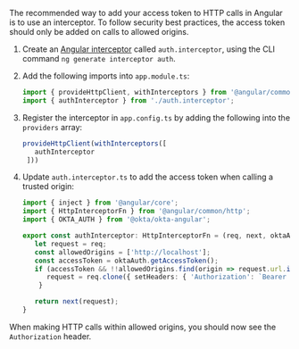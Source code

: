The recommended way to add your access token to HTTP calls in Angular is to use an interceptor. To follow security best practices, the access token should only be added on calls to allowed origins.

1. Create an [Angular interceptor](https://angular.dev/guide/http/interceptors) called `auth.interceptor`, using the CLI command `ng generate interceptor auth`.

2. Add the following imports into `app.module.ts`:

   ```ts
   import { provideHttpClient, withInterceptors } from '@angular/common/http';
   import { authInterceptor } from './auth.interceptor';
   ```

3. Register the interceptor in `app.config.ts` by adding the following into the `providers` array:

   ```ts
   provideHttpClient(withInterceptors([
      authInterceptor
    ]))
   ```

4. Update `auth.interceptor.ts` to add the access token when calling a trusted origin:

   ```ts
   import { inject } from '@angular/core';
   import { HttpInterceptorFn } from '@angular/common/http';
   import { OKTA_AUTH } from '@okta/okta-angular';

   export const authInterceptor: HttpInterceptorFn = (req, next, oktaAuth = inject(OKTA_AUTH)) => {
      let request = req;
      const allowedOrigins = ['http://localhost'];
      const accessToken = oktaAuth.getAccessToken();
      if (accessToken && !!allowedOrigins.find(origin => request.url.includes(origin))) {
         request = req.clone({ setHeaders: { 'Authorization': `Bearer {accessToken}` } });
       }

      return next(request);
   }
   ```

When making HTTP calls within allowed origins, you should now see the `Authorization` header.
